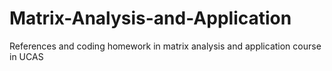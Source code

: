 # Matrix-Analysis-and-Application
References and coding homework in matrix analysis and application course in UCAS
